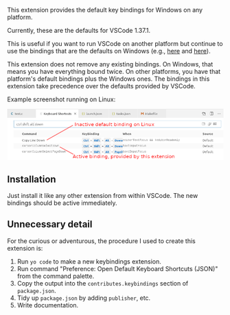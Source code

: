 This extension provides the default key bindings for Windows
on any platform.

Currently, these are the defaults for VSCode 1.37.1.

This is useful if you want to run VSCode on another platform
but continue to use the bindings that are the defaults on
Windows (e.g.,
[here](https://stackoverflow.com/questions/52726849/how-to-transfer-vscode-key-mapping-on-windows-to-ubuntu)
and
[here](https://stackoverflow.com/questions/45840945/vscode-importing-keyboard-shortcuts)).

This extension does not remove any existing bindings.  On
Windows, that means you have everything bound twice.  On
other platforms, you have that platform's default bindings
plus the Windows ones.  The bindings in this extension take
precedence over the defaults provided by VSCode.

Example screenshot running on Linux:

![Screenshot of bindings](bindings-screenshot.png)

## Installation

Just install it like any other extension from within VSCode.
The new bindings should be active immediately.

## Unnecessary detail

For the curious or adventurous, the procedure I used to create this
extension is:

1. Run `yo code` to make a new keybindings extension.
2. Run command "Preference: Open Default Keyboard Shortcuts (JSON)"
   from the command palette.
3. Copy the output into the `contributes.keybindings` section
   of `package.json`.
4. Tidy up `package.json` by adding `publisher`, etc.
5. Write documentation.
